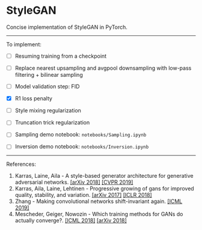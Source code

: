 # StyleGAN

Concise implementation of StyleGAN in PyTorch.


---
To implement:
- [ ] Resuming training from a checkpoint
- [ ] Replace nearest upsampling and avgpool downsampling with low-pass filtering + bilinear sampling
- [ ] Model validation step: FID
- [x] R1 loss penalty
- [ ] Style mixing regularization
- [ ] Truncation trick regularization
- [ ] Sampling demo notebook: `notebooks/Sampling.ipynb`
- [ ] Inversion demo notebook: `notebooks/Inversion.ipynb`


---
References:
1. Karras, Laine, Aila - A style-based generator architecture for generative adversarial networks. [[arXiv 2018]](https://arxiv.org/abs/1812.04948) [[CVPR 2019]](http://openaccess.thecvf.com/content_CVPR_2019/html/Karras_A_Style-Based_Generator_Architecture_for_Generative_Adversarial_Networks_CVPR_2019_paper.html)
2. Karras, Aila, Laine, Lehtinen - Progressive growing of gans for improved quality, stability, and variation. [[arXiv 2017]](https://arxiv.org/abs/1710.10196) [[ICLR 2018]](https://openreview.net/forum?id=Hk99zCeAb&)
3. Zhang - Making convolutional networks shift-invariant again. [[ICML 2019]](https://arxiv.org/1904.11486)
4. Mescheder, Geiger, Nowozin - Which training methods for GANs do actually converge?. [[ICML 2018]](https://proceedings.mlr.press/v80/mescheder18a) [[arXiv 2018]](https://arxiv.org/pdf/1801.04406v4.pdf)